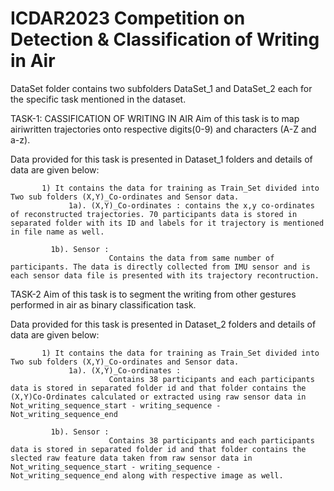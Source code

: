 # ICDAR2023 Competition on Detection & Classification of Writing in Air

DataSet folder contains two subfolders DataSet_1 and DataSet_2 each for the specific task mentioned in the dataset.

TASK-1:
CASSIFICATION OF WRITING IN AIR
Aim of this task is to map airiwritten trajectories onto respective digits(0-9) and characters (A-Z and a-z).

Data provided for this task is presented in Dataset_1 folders and details of data are given below:
 
           1) It contains the data for training as Train_Set divided into Two sub folders (X,Y)_Co-ordinates and Sensor data.
	             1a). (X,Y)_Co-ordinates : contains the x,y co-ordinates of reconstructed trajectories. 70 participants data is stored in separated folder with its ID and labels for it trajectory is mentioned in file name as well.
				  
		     1b). Sensor : 
		                  Contains the data from same number of participants. The data is directly collected from IMU sensor and is each sensor data file is presented with its trajectory recontruction.
				  
TASK-2
Aim of this task is to segment the writing from other gestures performed in air as binary classification task.
  
Data provided for this task is presented in Dataset_2 folders and details of data are given below:

           1) It contains the data for training as Train_Set divided into Two sub folders (X,Y)_Co-ordinates and Sensor data.
	             1a). (X,Y)_Co-ordinates : 
		                  Contains 38 participants and each participants data is stored in separated folder id and that folder contains the (X,Y)Co-Ordinates calculated or extracted using raw sensor data in Not_writing_sequence_start - writing_sequence - Not_writing_sequence_end 
				  
		     1b). Sensor : 
		                  Contains 38 participants and each participants data is stored in separated folder id and that folder contains the  slected raw feature data taken from raw sensor data in Not_writing_sequence_start - writing_sequence - Not_writing_sequence_end along with respective image as well.
				  
	   
